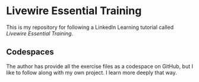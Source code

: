 # Livewire Essential Training

This is my repository for following a LinkedIn Learning tutorial called *Livewire Essential Training*.

## Codespaces

The author has provide all the exercise files as a codespace on GitHub, but I like to follow along with my own project. I learn more deeply that way.
